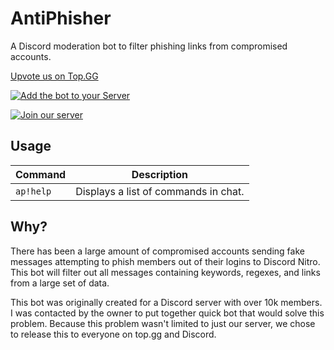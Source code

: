 # AntiPhisher

A Discord moderation bot to filter phishing links from compromised accounts.

[Upvote us on Top.GG](https://top.gg/bot/915453618461765672)

[![Add the bot to your Server](https://img.shields.io/badge/Add%20to%20your%20Server-grey?logo=Discord&style=flat-sqaured)](https://discord.com/oauth2/authorize?client_id=915453618461765672&scope=bot&permissions=134343746)

[![Join our server](https://img.shields.io/badge/Join%20our%20Server-grey?logo=Discord&style=flat-sqaured)](https://discord.gg/aYpbRh5R2H)

## Usage

| Command   | Description                          |
| --------- | ------------------------------------ |
| `ap!help` | Displays a list of commands in chat. |

## Why?

There has been a large amount of compromised accounts sending fake messages attempting to phish members out of their logins to Discord Nitro. This bot will filter out all messages containing keywords, regexes, and links from a large set of data.

This bot was originally created for a Discord server with over 10k members. I was contacted by the owner to put together quick bot that would solve this problem. Because this problem wasn't limited to just our server, we chose to release this to everyone on top.gg and Discord.
